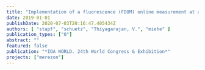 ```yaml
---
title: "Implementation of a fluorescence (FDOM) online measurement at an ozonation plant used for micropollutant elimination – operational aspects and comparison to UVA254, Ozone and Advanced Oxidation. Leading-edge science and technologies"
date: 2019-01-01
publishDate: 2020-07-03T20:16:47.405434Z
authors: [ "stapf", "schuetz", "Thiyagarajan, V.", "miehe" ]
publication_types: ["0"]
abstract: ""
featured: false
publication: "*IOA WORLD. 24th World Congress & Exhibition*"
projects: ["merezon"]
---
```


